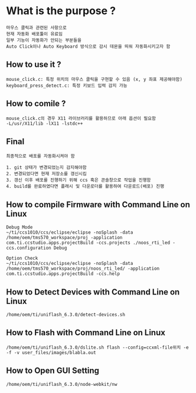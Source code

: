 # What is the purpose ?

```make
마우스 클릭과 관련된 사항으로
현재 자동화 배포툴이 유료임
일부 기능이 자동화가 안되는 부분들을
Auto Click이나 Auto Keyboard 방식으로 감시 데몬을 띄워 자동화시키고자 함
```

## How to use it ?

```make
mouse_click.c: 특정 위치의 마우스 클릭을 구현할 수 있음 (x, y 좌표 제공해야함)
keyboard_press_detect.c: 특정 키보드 입력 감지 가능
```

## How to comile ?

```make
mouse_click.c의 경우 X11 라이브러리를 활용하므로 아래 옵션이 필요함
-L/usr/X11/lib -lX11 -lstdc++
```

## Final

```make
최종적으로 배포를 자동화시켜야 함

1. git 상태가 변경되었는지 감지해야함
2. 변경되었다면 현재 저장소를 갱신시킴
3. 갱신 이후 배포를 진행하기 위해 ccs 혹은 콘솔창으로 작업을 진행함
4. build를 완료하였다면 플래시 및 다운로더를 활용하여 다운로드(배포) 진행
```

## How to compile Firmware with Command Line on Linux

```make
Debug Mode
~/ti/ccs1010/ccs/eclipse/eclipse -noSplash -data /home/oem/tms570_workspace/proj -application com.ti.ccstudio.apps.projectBuild -ccs.projects ./noos_rti_led -ccs.configuration Debug

Option Check
~/ti/ccs1010/ccs/eclipse/eclipse -noSplash -data /home/oem/tms570_workspace/proj/noos_rti_led/ -application com.ti.ccstudio.apps.projectBuild -ccs.help
```

## How to Detect Devices with Command Line on Linux

```make
/home/oem/ti/uniflash_6.3.0/detect-devices.sh
```

## How to Flash with Command Line on Linux

```make
/home/oem/ti/uniflash_6.3.0/dslite.sh flash --config=ccxml-file위치 -e -f -v user_files/images/blabla.out
```

## How to Open GUI Setting

```make
/home/oem/ti/uniflash_6.3.0/node-webkit/nw
```
